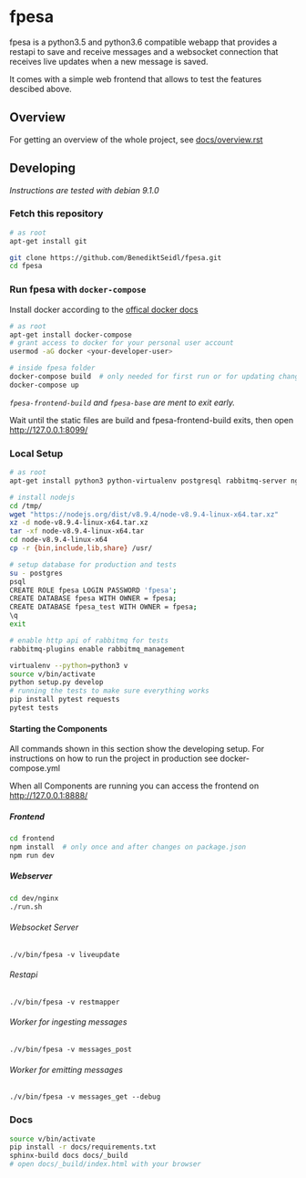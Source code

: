 # fpesa

fpesa is a python3.5 and python3.6 compatible webapp that provides a restapi to
save and receive messages and a websocket connection that receives live updates
when a new message is saved.

It comes with a simple web frontend that allows to test the features descibed
above.

## Overview

For getting an overview of the whole project, see
[docs/overview.rst](docs/overview.rst)

## Developing

*Instructions are tested with debian 9.1.0*

### Fetch this repository

```bash
# as root
apt-get install git
```

``` bash
git clone https://github.com/BenediktSeidl/fpesa.git
cd fpesa
```

### Run fpesa with `docker-compose`

Install docker according to the [offical docker
docs](https://docs.docker.com/engine/installation/linux/docker-ce/debian/)

```bash
# as root
apt-get install docker-compose
# grant access to docker for your personal user account
usermod -aG docker <your-developer-user>
```

```bash
# inside fpesa folder
docker-compose build  # only needed for first run or for updating changed code
docker-compose up
```
*`fpesa-frontend-build` and `fpesa-base` are ment to exit early.*

Wait until the static files are build and fpesa-frontend-build exits, then
open http://127.0.0.1:8099/

### Local Setup

```bash
# as root
apt-get install python3 python-virtualenv postgresql rabbitmq-server nginx

# install nodejs
cd /tmp/
wget "https://nodejs.org/dist/v8.9.4/node-v8.9.4-linux-x64.tar.xz"
xz -d node-v8.9.4-linux-x64.tar.xz
tar -xf node-v8.9.4-linux-x64.tar
cd node-v8.9.4-linux-x64
cp -r {bin,include,lib,share} /usr/

# setup database for production and tests
su - postgres
psql
CREATE ROLE fpesa LOGIN PASSWORD 'fpesa';
CREATE DATABASE fpesa WITH OWNER = fpesa;
CREATE DATABASE fpesa_test WITH OWNER = fpesa;
\q
exit

# enable http api of rabbitmq for tests
rabbitmq-plugins enable rabbitmq_management
```

```bash
virtualenv --python=python3 v
source v/bin/activate
python setup.py develop
# running the tests to make sure everything works
pip install pytest requests
pytest tests
```

#### Starting the Components

All commands shown in this section show the developing setup. For instructions
on how to run the project in production see docker-compose.yml

When all Components are running you can access the frontend on
http://127.0.0.1:8888/

##### Frontend

```bash
cd frontend
npm install  # only once and after changes on package.json
npm run dev
```

##### Webserver

```bash
cd dev/nginx
./run.sh
```

###### Websocket Server

```
./v/bin/fpesa -v liveupdate
```

###### Restapi

```
./v/bin/fpesa -v restmapper
```

###### Worker for ingesting messages

```
./v/bin/fpesa -v messages_post
```

###### Worker for emitting messages

```
./v/bin/fpesa -v messages_get --debug
```

### Docs

```bash
source v/bin/activate
pip install -r docs/requirements.txt
sphinx-build docs docs/_build
# open docs/_build/index.html with your browser
```
